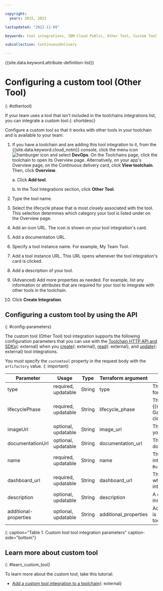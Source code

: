 ```yaml
---

copyright:
  years: 2015, 2022

lastupdated: "2022-11-09"

keywords: tool integrations, IBM Cloud Public, Other Tool, Custom Tool

subcollection: ContinuousDelivery

---
```


{{site.data.keyword.attribute-definition-list}}

# Configuring a custom tool (Other Tool)
{: #othertool}

If your team uses a tool that isn't included in the toolchains integrations list, you can integrate a custom tool.{: shortdesc}

Configure a custom tool so that it works with other tools in your toolchain and is available to your team:

1. If you have a toolchain and are adding this tool integration to it, from the {{site.data.keyword.cloud_notm}} console, click the menu icon ![hamburger icon](images/icon_hamburger.svg) and select **DevOps**. On the Toolchains page, click the toolchain to open its Overview page. Alternatively, on your app's Overview page, on the Continuous delivery card, click **View toolchain**. Then, click **Overview**. 

   a. Click **Add tool**.

   b. In the Tool Integrations section, click **Other Tool**.

1. Type the tool name.
1. Select the lifecycle phase that is most closely associated with the tool. This selection determines which category your tool is listed under on the Overview page.
1. Add an icon URL. The icon is shown on your tool integration's card.
1. Add a documentation URL.
1. Specify a tool instance name. For example, My Team Tool.
1. Add a tool instance URL. This URL opens whenever the tool integration's card is clicked.
1. Add a description of your tool.
1. (Advanced) Add more properties as needed. For example, list any information or attributes that are required for your tool to integrate with other tools in the toolchain.  
1. Click **Create Integration**.

## Configuring a custom tool by using the API
{: #config-parameters}

The custom tool (Other Tool) tool integration supports the following configuration parameters that you can use with the [Toolchain HTTP API and SDKs](https://cloud.ibm.com/apidocs/toolchain){: external} when you [create](https://cloud.ibm.com/apidocs/toolchain#create-tool){: external}, [read](https://cloud.ibm.com/apidocs/toolchain#get-tool-by-id){: external}, and [update](https://cloud.ibm.com/apidocs/toolchain#update-tool){: external} tool integrations.

You must specify the `customtool` property in the request body with the `artifactory` value.
{: important}

| Parameter | Usage | Type | Terraform argument | Description |
| --- | --- | --- | --- | --- |
| type | required, updatable | String | type | The name of this tool integration, for example, `Delivery Pipeline`. |
| lifecyclePhase | required, updatable | String | lifecycle_phase | The lifecycle phase of the {{site.data.keyword.cloud_notm}} Garage Method that is the most closely associated with this tool. |
| imageUrl | optional, updatable | String | image_url | The URL of the icon to display on your tool integration's card. |
| documentationUrl | optional, updatable | String | documentation_url | The URL for your tool's documentation. |
| name | required, updatable | String | name | The name for this specific tool integration, for example, `My Build and Deploy Pipeline`. |
| dashboard_url | required, updatable | String | dashboard_url | The URL that you want to go to when you click the tool integration card. |
| description | optional, updatable | String | description | A description for the tool instance. |
| additional-properties | optional, updatable | String | additional_properties | Advanced. Any information that is required to integrate with other tools in your toolchain. |
{: caption="Table 1. Custom tool tool integration parameters" caption-side="bottom"}

## Learn more about custom tool
{: #learn_custom_tool}

To learn more about the custom tool, take this tutorial:

* [Add a custom tool integration to a toolchain](https://www.ibm.com/cloud/architecture/tutorials/add-a-custom-tool-integration-to-a-toolchain){: external}

